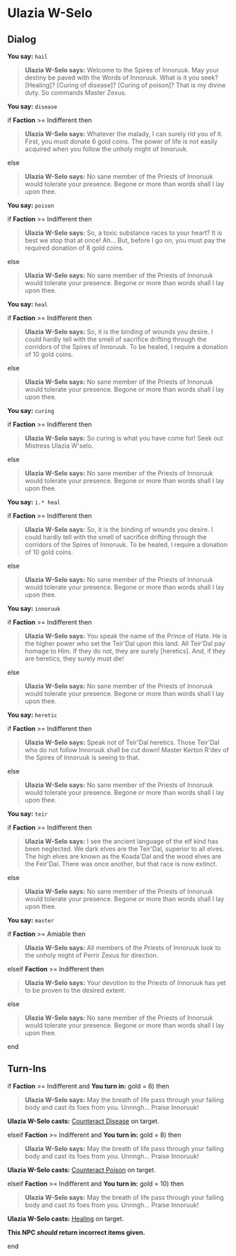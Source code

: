 # Ulazia W-Selo


## Dialog

**You say:** `hail`



>**Ulazia W-Selo says:** Welcome to the Spires of Innoruuk.  May your destiny be paved with the Words of Innoruuk.  What is it you seek? [Healing]?  [Curing of disease]?  [Curing of poison]?  That is my divine duty.  So commands Master Zexus.

**You say:** `disease`



if **Faction** >= Indifferent then



>**Ulazia W-Selo says:** Whatever the malady, I can surely rid you of it.  First, you must donate 6 gold coins.  The power of life is not easily acquired when you follow the unholy might of Innoruuk.


else



>**Ulazia W-Selo says:** No sane member of the Priests of Innoruuk would tolerate your presence. Begone or more than words shall I lay upon thee.




**You say:** `poison`



if **Faction** >= Indifferent then



>**Ulazia W-Selo says:** So, a toxic substance races to your heart?  It is best we stop that at once!  Ah...  But, before I go on, you must pay the required donation of 8 gold coins.


else



>**Ulazia W-Selo says:** No sane member of the Priests of Innoruuk would tolerate your presence. Begone or more than words shall I lay upon thee.




**You say:** `heal`



if **Faction** >= Indifferent then



>**Ulazia W-Selo says:** So, it is the binding of wounds you desire. I could hardly tell with the smell of sacrifice drifting through the corridors of the Spires of Innoruuk. To be healed, I require a donation of 10 gold coins.


else



>**Ulazia W-Selo says:** No sane member of the Priests of Innoruuk would tolerate your presence. Begone or more than words shall I lay upon thee.




**You say:** `curing`



if **Faction** >= Indifferent then



>**Ulazia W-Selo says:** So curing is what you have come for! Seek out Mistress Ulazia W'selo.


else



>**Ulazia W-Selo says:** No sane member of the Priests of Innoruuk would tolerate your presence. Begone or more than words shall I lay upon thee.




**You say:** `i.* heal`



if **Faction** >= Indifferent then



>**Ulazia W-Selo says:** So, it is the binding of wounds you desire. I could hardly tell with the smell of sacrifice drifting through the corridors of the Spires of Innoruuk. To be healed, I require a donation of 10 gold coins.


else



>**Ulazia W-Selo says:** No sane member of the Priests of Innoruuk would tolerate your presence. Begone or more than words shall I lay upon thee.




**You say:** `innoruuk`



if **Faction** >= Indifferent then



>**Ulazia W-Selo says:** You speak the name of the Prince of Hate. He is the higher power who set the Teir'Dal upon this land. All Teir'Dal pay homage to Him. If they do not, they are surely [heretics]. And, if they are heretics, they surely must die!


else



>**Ulazia W-Selo says:** No sane member of the Priests of Innoruuk would tolerate your presence. Begone or more than words shall I lay upon thee.




**You say:** `heretic`



if **Faction** >= Indifferent then



>**Ulazia W-Selo says:** Speak not of Teir'Dal heretics. Those Teir'Dal who do not follow Innoruuk shall be cut down! Master Kerton R'dev of the Spires of Innoruuk is seeing to that.


else



>**Ulazia W-Selo says:** No sane member of the Priests of Innoruuk would tolerate your presence. Begone or more than words shall I lay upon thee.




**You say:** `teir`



if **Faction** >= Indifferent then



>**Ulazia W-Selo says:** I see the ancient language of the elf kind has been neglected. We dark elves are the Teir'Dal, superior to all elves. The high elves are known as the Koada'Dal and the wood elves are the Feir'Dal. There was once another, but that race is now extinct.


else



>**Ulazia W-Selo says:** No sane member of the Priests of Innoruuk would tolerate your presence. Begone or more than words shall I lay upon thee.




**You say:** `master`



if **Faction** >= Amiable then



>**Ulazia W-Selo says:** All members of the Priests of Innoruuk look to the unholy might of Perrir Zexus for direction.


elseif **Faction** >= Indifferent then



>**Ulazia W-Selo says:** Your devotion to the Priests of Innoruuk has yet to be proven to the desired extent.





else



>**Ulazia W-Selo says:** No sane member of the Priests of Innoruuk would tolerate your presence. Begone or more than words shall I lay upon thee.



end



## Turn-Ins




if **Faction** >= Indifferent and  **You turn in:** gold = 6) then


>**Ulazia W-Selo says:** May the breath of life pass through your failing body and cast its foes from you. Unnngh... Praise Innoruuk!


**Ulazia W-Selo casts:** [Counteract Disease](/spell/96) on target.

elseif **Faction** >= Indifferent and  **You turn in:** gold = 8) then


>**Ulazia W-Selo says:** May the breath of life pass through your failing body and cast its foes from you. Unnngh... Praise Innoruuk!


**Ulazia W-Selo casts:** [Counteract Poison](/spell/95) on target.

elseif **Faction** >= Indifferent and  **You turn in:** gold = 10) then


>**Ulazia W-Selo says:** May the breath of life pass through your failing body and cast its foes from you. Unnngh... Praise Innoruuk!


**Ulazia W-Selo casts:** [Healing](/spell/12) on target.

**This NPC *should* return incorrect items given.**

end